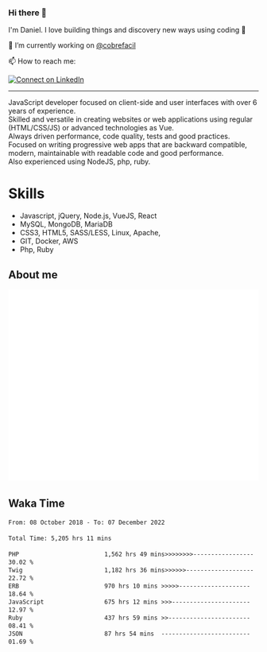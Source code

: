 ### Hi there 👋

I'm Daniel. I love building things and discovery new ways using coding :raised_hands: 

🔭 I’m currently working on [@cobrefacil](https://www.cobrefacil.com.br/)

📫 How to reach me:

[![Connect on LinkedIn](https://img.shields.io/badge/--linkedin?label=LinkedIn&logo=LinkedIn&style=social)](https://www.linkedin.com/in/daniel-cerverizzo/)

---

JavaScript developer focused on client-side and user interfaces with over 6 years of experience.  
Skilled and versatile in creating websites or web applications using regular (HTML/CSS/JS) or advanced technologies as Vue.  
Always driven performance, code quality, tests and good practices.  
 Focused on writing progressive web apps that are backward compatible, modern, maintainable with readable code and good performance.  
Also experienced using NodeJS, php, ruby. 


# Skills

 - Javascript, jQuery, Node.js, VueJS, React
 - MySQL, MongoDB, MariaDB    
 - CSS3, HTML5, SASS/LESS,  Linux, Apache,
 - GIT, Docker, AWS
 - Php, Ruby

## About me

![Metrics](/github-metrics.svg)

## Waka Time

<!--START_SECTION:waka-->

```text
From: 08 October 2018 - To: 07 December 2022

Total Time: 5,205 hrs 11 mins

PHP                        1,562 hrs 49 mins>>>>>>>>-----------------   30.02 %
Twig                       1,182 hrs 36 mins>>>>>>-------------------   22.72 %
ERB                        970 hrs 10 mins >>>>>--------------------   18.64 %
JavaScript                 675 hrs 12 mins >>>----------------------   12.97 %
Ruby                       437 hrs 59 mins >>-----------------------   08.41 %
JSON                       87 hrs 54 mins  -------------------------   01.69 %
```

<!--END_SECTION:waka-->

